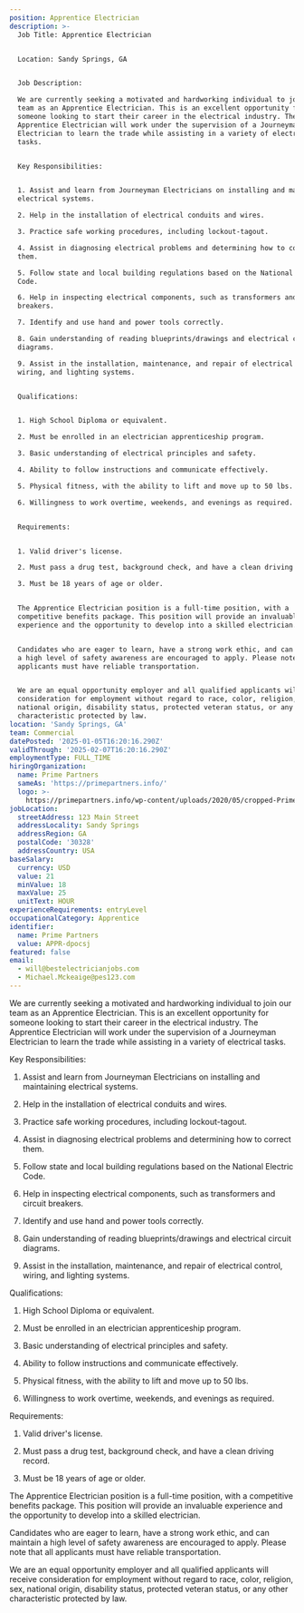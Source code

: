 ```yaml
---
position: Apprentice Electrician
description: >-
  Job Title: Apprentice Electrician


  Location: Sandy Springs, GA


  Job Description:

  We are currently seeking a motivated and hardworking individual to join our
  team as an Apprentice Electrician. This is an excellent opportunity for
  someone looking to start their career in the electrical industry. The
  Apprentice Electrician will work under the supervision of a Journeyman
  Electrician to learn the trade while assisting in a variety of electrical
  tasks.


  Key Responsibilities:


  1. Assist and learn from Journeyman Electricians on installing and maintaining
  electrical systems.

  2. Help in the installation of electrical conduits and wires.

  3. Practice safe working procedures, including lockout-tagout.

  4. Assist in diagnosing electrical problems and determining how to correct
  them.

  5. Follow state and local building regulations based on the National Electric
  Code.

  6. Help in inspecting electrical components, such as transformers and circuit
  breakers.

  7. Identify and use hand and power tools correctly.

  8. Gain understanding of reading blueprints/drawings and electrical circuit
  diagrams.

  9. Assist in the installation, maintenance, and repair of electrical control,
  wiring, and lighting systems.


  Qualifications:


  1. High School Diploma or equivalent.

  2. Must be enrolled in an electrician apprenticeship program.

  3. Basic understanding of electrical principles and safety.

  4. Ability to follow instructions and communicate effectively.

  5. Physical fitness, with the ability to lift and move up to 50 lbs.

  6. Willingness to work overtime, weekends, and evenings as required.


  Requirements:


  1. Valid driver's license.

  2. Must pass a drug test, background check, and have a clean driving record.

  3. Must be 18 years of age or older.


  The Apprentice Electrician position is a full-time position, with a
  competitive benefits package. This position will provide an invaluable
  experience and the opportunity to develop into a skilled electrician. 


  Candidates who are eager to learn, have a strong work ethic, and can maintain
  a high level of safety awareness are encouraged to apply. Please note that all
  applicants must have reliable transportation. 


  We are an equal opportunity employer and all qualified applicants will receive
  consideration for employment without regard to race, color, religion, sex,
  national origin, disability status, protected veteran status, or any other
  characteristic protected by law.
location: 'Sandy Springs, GA'
team: Commercial
datePosted: '2025-01-05T16:20:16.290Z'
validThrough: '2025-02-07T16:20:16.290Z'
employmentType: FULL_TIME
hiringOrganization:
  name: Prime Partners
  sameAs: 'https://primepartners.info/'
  logo: >-
    https://primepartners.info/wp-content/uploads/2020/05/cropped-Prime-Partners-Logo-NO-BG-1-1.png
jobLocation:
  streetAddress: 123 Main Street
  addressLocality: Sandy Springs
  addressRegion: GA
  postalCode: '30328'
  addressCountry: USA
baseSalary:
  currency: USD
  value: 21
  minValue: 18
  maxValue: 25
  unitText: HOUR
experienceRequirements: entryLevel
occupationalCategory: Apprentice
identifier:
  name: Prime Partners
  value: APPR-dpocsj
featured: false
email:
  - will@bestelectricianjobs.com
  - Michael.Mckeaige@pes123.com
---
```


We are currently seeking a motivated and hardworking individual to join our
  team as an Apprentice Electrician. This is an excellent opportunity for
  someone looking to start their career in the electrical industry. The
  Apprentice Electrician will work under the supervision of a Journeyman
  Electrician to learn the trade while assisting in a variety of electrical
  tasks.


  Key Responsibilities:


  1. Assist and learn from Journeyman Electricians on installing and maintaining
  electrical systems.

  2. Help in the installation of electrical conduits and wires.

  3. Practice safe working procedures, including lockout-tagout.

  4. Assist in diagnosing electrical problems and determining how to correct
  them.

  5. Follow state and local building regulations based on the National Electric
  Code.

  6. Help in inspecting electrical components, such as transformers and circuit
  breakers.

  7. Identify and use hand and power tools correctly.

  8. Gain understanding of reading blueprints/drawings and electrical circuit
  diagrams.

  9. Assist in the installation, maintenance, and repair of electrical control,
  wiring, and lighting systems.


  Qualifications:


  1. High School Diploma or equivalent.

  2. Must be enrolled in an electrician apprenticeship program.

  3. Basic understanding of electrical principles and safety.

  4. Ability to follow instructions and communicate effectively.

  5. Physical fitness, with the ability to lift and move up to 50 lbs.

  6. Willingness to work overtime, weekends, and evenings as required.


  Requirements:


  1. Valid driver's license.

  2. Must pass a drug test, background check, and have a clean driving record.

  3. Must be 18 years of age or older.


  The Apprentice Electrician position is a full-time position, with a
  competitive benefits package. This position will provide an invaluable
  experience and the opportunity to develop into a skilled electrician. 


  Candidates who are eager to learn, have a strong work ethic, and can maintain
  a high level of safety awareness are encouraged to apply. Please note that all
  applicants must have reliable transportation. 


  We are an equal opportunity employer and all qualified applicants will receive
  consideration for employment without regard to race, color, religion, sex,
  national origin, disability status, protected veteran status, or any other
  characteristic protected by law.
